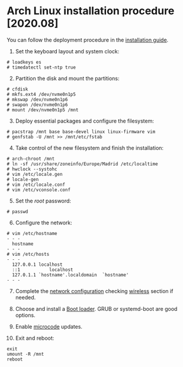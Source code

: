 # Arch Linux installation procedure [2020.08]

You can follow the deployment procedure in the [installation guide](https://wiki.archlinux.org/index.php/installation_guide).

1. Set the keyboard layout and system clock:
```
# loadkeys es
# timedatectl set-ntp true
```
2. Partition the disk and mount the partitions:
```
# cfdisk
# mkfs.ext4 /dev/nvme0n1p5
# mkswap /dev/nvme0n1p6
# swapon /dev/nvme0n1p6
# mount /dev/nvme0n1p5 /mnt
```
3. Deploy essential packages and configure the filesystem:
```
# pacstrap /mnt base base-devel linux linux-firmware vim
# genfstab -U /mnt >> /mnt/etc/fstab
```
4. Take control of the new filesystem and finish the installation:
```
# arch-chroot /mnt
# ln -sf /usr/share/zoneinfo/Europe/Madrid /etc/localtime
# hwclock --systohc
# vim /etc/locale.gen
# locale-gen
# vim /etc/locale.conf
# vim /etc/vconsole.conf
```
5. Set the *root* password:
```
# passwd
```
6. Configure the network:
```
# vim /etc/hostname
- - -
  hostname
- - -
# vim /etc/hosts
- - -
  127.0.0.1 localhost
  ::1		    localhost
  127.0.1.1 `hostname'.localdomain	`hostname'
- - -
```
7. Complete the [network configuration](https://wiki.archlinux.org/index.php/Network_configuration) checking [wireless](https://wiki.archlinux.org/index.php/Network_configuration/Wireless) section if needed.

8. Choose and install a [Boot loader](https://wiki.archlinux.org/index.php/Boot_loader). GRUB or systemd-boot are good options.

9. Enable [microcode](https://wiki.archlinux.org/index.php/Microcode) updates.

10. Exit and reboot:
```
exit
umount -R /mnt
reboot
